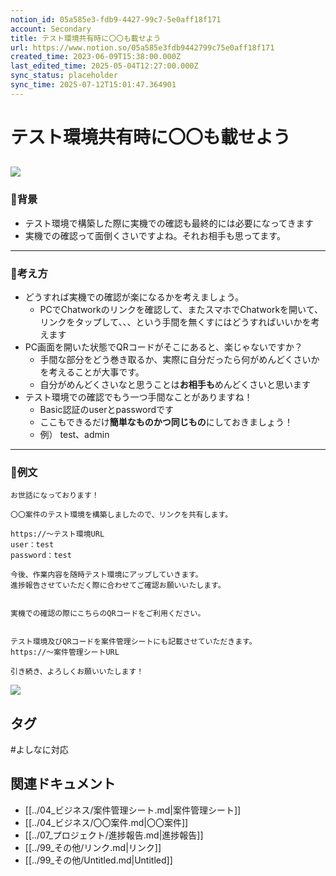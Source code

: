 ```yaml
---
notion_id: 05a585e3-fdb9-4427-99c7-5e0aff18f171
account: Secondary
title: テスト環境共有時に〇〇も載せよう
url: https://www.notion.so/05a585e3fdb9442799c75e0aff18f171
created_time: 2023-06-09T15:38:00.000Z
last_edited_time: 2025-05-04T12:27:00.000Z
sync_status: placeholder
sync_time: 2025-07-12T15:01:47.364901
---
```

# テスト環境共有時に〇〇も載せよう

![](https://prod-files-secure.s3.us-west-2.amazonaws.com/d58fe38c-a9d4-4466-aed9-85604b7b2c6d/44508364-71fc-4a1e-bd2f-591bee945e37/%E3%82%B9%E3%82%AF%E3%83%AA%E3%83%BC%E3%83%B3%E3%82%B7%E3%83%A7%E3%83%83%E3%83%88_2023-06-10_0.40.01.png?X-Amz-Algorithm=AWS4-HMAC-SHA256&X-Amz-Content-Sha256=UNSIGNED-PAYLOAD&X-Amz-Credential=ASIAZI2LB4667CSK2L33%2F20250719%2Fus-west-2%2Fs3%2Faws4_request&X-Amz-Date=20250719T063701Z&X-Amz-Expires=3600&X-Amz-Security-Token=IQoJb3JpZ2luX2VjEIX%2F%2F%2F%2F%2F%2F%2F%2F%2F%2FwEaCXVzLXdlc3QtMiJHMEUCIHiPRGF7yskxlA58W9%2FRTNuAFiphCSadJygDBUeNv43hAiEAnZle8v4nXEgtRrlSLb5nBci8seFIFZ1tkiW%2FqCvMhnAqiAQInv%2F%2F%2F%2F%2F%2F%2F%2F%2F%2FARAAGgw2Mzc0MjMxODM4MDUiDCH7fBvJGEu0vunADyrcA7TkWe3kNi0hUfHDvz%2BhcC3dRkAOBRYWFq0HcHyW8TteAHgU7dYyqba2R5DOrSd1AKTRY3huGhZ81XNCrhdmQWq5a%2FlcTqe1pXKMDm6ybOnlOrS70ABMEVhRX5G6ZWJ85IxsNNhGb82%2FApjYaHJg4IDunzZlIyRGH2bhjDC8N8QyMELDvDaxCT8HN89%2BMNP3SF57ClfyLFsUhfdq%2F%2BhRIXkzQvj2%2FtC9iv3laH%2FYk%2BHicObu3COzricNUv%2BUE%2F7YvD95zEr7Lg81ti7JabRKXYEAe45Ko0DWNMgSIboPYHTE0%2FHVvxsmv7%2FQ%2By%2BS%2FHwlr3ltTHzV8Hu2FaCNKymZaYoyfWtzwn2n3qQlNOglpmK%2F9GbPwr3lqUEnMr3jwQ4QUOBgMbSTvkzmSIAYbo7gMvmEbAn%2BoMBrKQNFdxcCWuit1Z8JGH%2FNQf5n%2FICK%2BLcIqlpLT8lQmg%2F3zRx4Ul%2Bv52p9ijeqkby%2BrUlc9mV4ebxlXLGBQghC%2BEISEniMqdyAAXM9gDxjTqbynnOyq1QZKz0%2BhRzKgzEtYmtCxiCM0yQbrt4RNSN%2Fz0%2B9zvH0pNfhg5c98R5d24E%2Fqk6sn65GlFpiVbfgBnn9eZBR7%2BtyB8%2Bh1SNj%2FvNxZgnNW3O5MJ7F7MMGOqUBo9F0RbMdfyhL3mm71VWohwtdmlagHRYJ%2F%2F7p3HaMYYRsnzjXfqpAbXr9FtUjmUqCKOxKD94ZDgqdWTM%2Bpc9%2BURBFcfm9xzGo4TWwrYEg0ajIrgn8JC8tBVaP%2FY86vC58CDDYU04lvITWCXXfkkTI4ptW8JeImCfr%2FYFqeeYE%2BcsVjadCJWSIII%2BIz61KtcrYEoV98kVRQl2yp2mPx4jv0iDAShn9&X-Amz-Signature=1c72d602ea796f9f662d390dbd4a6bfd13cf798a8daae8708b7adb14eb6abebf&X-Amz-SignedHeaders=host&x-amz-checksum-mode=ENABLED&x-id=GetObject)
---
### 🔹背景
- テスト環境で構築した際に実機での確認も最終的には必要になってきます
- 実機での確認って面倒くさいですよね。それお相手も思ってます。
---
### 🔹考え方
- どうすれば実機での確認が楽になるかを考えましょう。
  - PCでChatworkのリンクを確認して、またスマホでChatworkを開いて、リンクをタップして、、、という手間を無くすにはどうすればいいかを考えます
- PC画面を開いた状態でQRコードがそこにあると、楽じゃないですか？
  - 手間な部分をどう巻き取るか、実際に自分だったら何がめんどくさいかを考えることが大事です。
  - 自分がめんどくさいなと思うことは**お相手も**めんどくさいと思います
- テスト環境での確認でもう一つ手間なことがありますね！
  - Basic認証のuserとpasswordです
  - ここもできるだけ**簡単なものかつ同じもの**にしておきましょう！
  - 例）
test、admin
---
### 🔹例文
```plain text
お世話になっております！

〇〇案件のテスト環境を構築しましたので、リンクを共有します。

https://〜テスト環境URL
user：test
password：test

今後、作業内容を随時テスト環境にアップしていきます。
進捗報告させていただく際に合わせてご確認お願いいたします。


実機での確認の際にこちらのQRコードをご利用ください。


テスト環境及びQRコードを案件管理シートにも記載させていただきます。
https://〜案件管理シートURL

引き続き、よろしくお願いいたします！
```
![](https://prod-files-secure.s3.us-west-2.amazonaws.com/d58fe38c-a9d4-4466-aed9-85604b7b2c6d/526b6130-9d7e-466f-b0a5-209ba5f61fcf/Untitled.png?X-Amz-Algorithm=AWS4-HMAC-SHA256&X-Amz-Content-Sha256=UNSIGNED-PAYLOAD&X-Amz-Credential=ASIAZI2LB4667CSK2L33%2F20250719%2Fus-west-2%2Fs3%2Faws4_request&X-Amz-Date=20250719T063701Z&X-Amz-Expires=3600&X-Amz-Security-Token=IQoJb3JpZ2luX2VjEIX%2F%2F%2F%2F%2F%2F%2F%2F%2F%2FwEaCXVzLXdlc3QtMiJHMEUCIHiPRGF7yskxlA58W9%2FRTNuAFiphCSadJygDBUeNv43hAiEAnZle8v4nXEgtRrlSLb5nBci8seFIFZ1tkiW%2FqCvMhnAqiAQInv%2F%2F%2F%2F%2F%2F%2F%2F%2F%2FARAAGgw2Mzc0MjMxODM4MDUiDCH7fBvJGEu0vunADyrcA7TkWe3kNi0hUfHDvz%2BhcC3dRkAOBRYWFq0HcHyW8TteAHgU7dYyqba2R5DOrSd1AKTRY3huGhZ81XNCrhdmQWq5a%2FlcTqe1pXKMDm6ybOnlOrS70ABMEVhRX5G6ZWJ85IxsNNhGb82%2FApjYaHJg4IDunzZlIyRGH2bhjDC8N8QyMELDvDaxCT8HN89%2BMNP3SF57ClfyLFsUhfdq%2F%2BhRIXkzQvj2%2FtC9iv3laH%2FYk%2BHicObu3COzricNUv%2BUE%2F7YvD95zEr7Lg81ti7JabRKXYEAe45Ko0DWNMgSIboPYHTE0%2FHVvxsmv7%2FQ%2By%2BS%2FHwlr3ltTHzV8Hu2FaCNKymZaYoyfWtzwn2n3qQlNOglpmK%2F9GbPwr3lqUEnMr3jwQ4QUOBgMbSTvkzmSIAYbo7gMvmEbAn%2BoMBrKQNFdxcCWuit1Z8JGH%2FNQf5n%2FICK%2BLcIqlpLT8lQmg%2F3zRx4Ul%2Bv52p9ijeqkby%2BrUlc9mV4ebxlXLGBQghC%2BEISEniMqdyAAXM9gDxjTqbynnOyq1QZKz0%2BhRzKgzEtYmtCxiCM0yQbrt4RNSN%2Fz0%2B9zvH0pNfhg5c98R5d24E%2Fqk6sn65GlFpiVbfgBnn9eZBR7%2BtyB8%2Bh1SNj%2FvNxZgnNW3O5MJ7F7MMGOqUBo9F0RbMdfyhL3mm71VWohwtdmlagHRYJ%2F%2F7p3HaMYYRsnzjXfqpAbXr9FtUjmUqCKOxKD94ZDgqdWTM%2Bpc9%2BURBFcfm9xzGo4TWwrYEg0ajIrgn8JC8tBVaP%2FY86vC58CDDYU04lvITWCXXfkkTI4ptW8JeImCfr%2FYFqeeYE%2BcsVjadCJWSIII%2BIz61KtcrYEoV98kVRQl2yp2mPx4jv0iDAShn9&X-Amz-Signature=257295084f1576af18782ec52e3bb449aad53349ca6086a9d9c67c7723d04cf5&X-Amz-SignedHeaders=host&x-amz-checksum-mode=ENABLED&x-id=GetObject)

## タグ

#よしなに対応 

## 関連ドキュメント

- [[../04_ビジネス/案件管理シート.md|案件管理シート]]
- [[../04_ビジネス/〇〇案件.md|〇〇案件]]
- [[../07_プロジェクト/進捗報告.md|進捗報告]]
- [[../99_その他/リンク.md|リンク]]
- [[../99_その他/Untitled.md|Untitled]]
